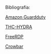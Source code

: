 Bibliografia:

[Amazon Guardduty](https://github.com/awslabs/amazon-guardduty-tester)

[THC-HYDRA](https://github.com/vanhauser-thc/thc-hydra)

[FreeRDP](https://github.com/FreeRDP/FreeRDP)

[Crowbar](https://github.com/galkan/crowbar)

